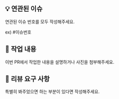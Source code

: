 ## 💡 연관된 이슈
연관된 이슈 번호를 모두 작성해주세요. 

ex) #이슈번호

## 📝 작업 내용
이번 PR에서 작업한 내용을 설명하거나 사진을 첨부해주세요. 

## 💬 리뷰 요구 사항
특별히 봐주었으면 하는 부분이 있다면 작성해주세요.
